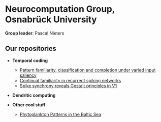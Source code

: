 # Neurocomputation Group, Osnabrück University

**Group leader**: Pascal Nieters

## Our repositories
- **Temporal coding**
  - [Pattern familiarity, classification and completion under varied input saliency](https://github.com/rainsummer613/)
  - [Continual familiarity in recurrent spiking networks](https://github.com/rainsummer613/spiking-continual-familiarity)
  - [Spike synchrony reveals Gestalt principles in V1](https://github.com/rainsummer613/synchrony)

- **Dendritic computing**

- **Other cool stuff**
    - [Phytoplankton Patterns in the Baltic Sea](https://github.com/pnieters/PredictingPhytoplanktonPatterns/)
